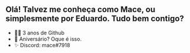 ## Olá! Talvez me conheça como Mace, ou simplesmente por Eduardo. Tudo bem contigo?

- 🐱‍👤 3 anos de Github
- 🎉 Aniversário? Oque é isso.
- ✨ Discord: mace#7918
